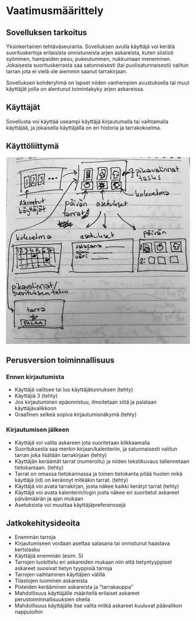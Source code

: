 # Vaatimusmäärittely

## Sovelluksen tarkoitus

Yksinkertainen tehtäväseuranta. Sovelluksen avulla käyttäjä voi kerätä suorituskertoja erilaisista onnistuneista arjen askareista, kuten siististi syöminen, hampaiden pesu, pukeutuminen, nukkumaan meneminen. 
Jokaisesta suorituskerrasta saa satunnaisesti (tai puolisatunnaisesti) valitun tarran jota ei vielä ole aiemmin saanut tarrakirjaan.

Sovelluksen kohderyhmä on lapset niiden vanhempien avustuksella tai muut käyttäjät joilla on alentunut toimintakyky arjen askareissa.

## Käyttäjät

Sovellusta voi käyttää useampi käyttäjä kirjautumalla tai vaihtamalla käyttäjää, ja 
jokaisella käyttäjällä on eri historia ja tarrakokoelma.

## Käyttöliittymä

![image](kayttoliittyma.jpeg)

## Perusversion toiminnallisuus

### Ennen kirjautumista

- Käyttäjä valitsee tai luo käyttäjätunnuksen (tehty)
- Käyttäjiä 3 (tehty)
- Jos kirjautuminen epäonnistuu, ilmoitetaan siitä ja palataan käyttäjävalikkoon
- Graafinen selkeä sopiva kirjautumisnäkymä (tehty)

### Kirjautumisen jälkeen

- Käyttäjä voi valita askareen jota suoritetaan klikkaamalla
- Suorituksesta saa merkin kirjaan/kalenteriin, ja satunnaisesti valitun tarran joka lisätään tarrakirjaan (tehty)
- Käyttäjän keräämät tarrat (numeroitu) ja niiden tekstikuvaus tallennetaan tietokantaan. (tehty)
- Tarrat on omassa tietokannassa ja toinen tietokanta pitää huolen mikä käyttäjä (id) on kerännyt mitkäkin tarrat. (tehty)
- Käyttäjä voi avata tarrakirjan, josta näkee kaikki kerätyt tarrat (tehty)
- Käyttäjä voi avata kalenterin/login josta näkee eri suoritetut askareet päivämäärän ja ajan mukaan
- Asetuksista voi muuttaa käyttäjäpreferenssejä

## Jatkokehitysideoita

- Enemmän tarroja
- Kirjautumiseen voidaan asettaa salasana tai onnistunut haastava kertolasku
- Käyttäjiä enemmän (esim. 5)
- Tarrojen luokittelu eri askareiden mukaan niin että tietyntyyppiset askareet suosivat 
tietyn tyyppisiä tarroja
- Tarrojen vaihtaminen käyttäjien välillä
- Tilastojen luominen askareista
- Pisteiden kerääminen askareista ja "tarrakauppa"
- Mahdollisuus käyttäjälle määritellä erilaiset askareet perustoiminnallisuuksien ohella
- Mahdollisuus käyttäjälle itse valita mitkä askareet kuuluvat päävalikon nappuloihin 
